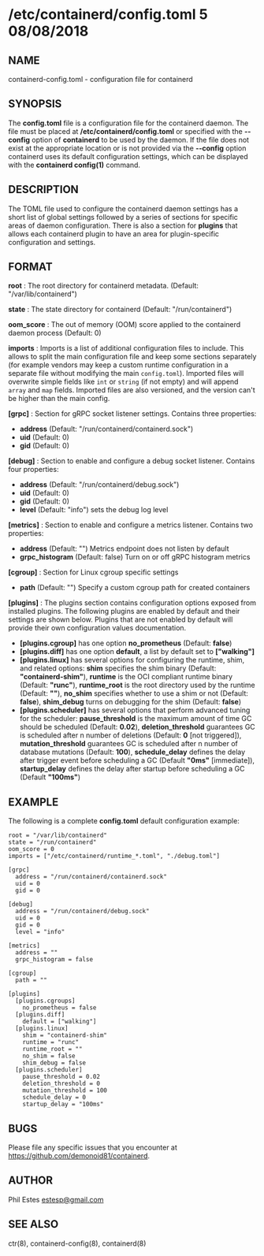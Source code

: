 # /etc/containerd/config.toml 5 08/08/2018

## NAME

containerd-config.toml - configuration file for containerd

## SYNOPSIS

The **config.toml** file is a configuration file for the containerd daemon. The
file must be placed at **/etc/containerd/config.toml** or specified with the
**--config** option of **containerd** to be used by the daemon. If the file
does not exist at the appropriate location or is not provided via the
**--config** option containerd uses its default configuration settings, which
can be displayed with the **containerd config(1)** command.

## DESCRIPTION

The TOML file used to configure the containerd daemon settings has a short
list of global settings followed by a series of sections for specific areas
of daemon configuration. There is also a section for **plugins** that allows
each containerd plugin to have an area for plugin-specific configuration and
settings.

## FORMAT

**root**
: The root directory for containerd metadata. (Default: "/var/lib/containerd")

**state**
: The state directory for containerd (Default: "/run/containerd")

**oom_score**
: The out of memory (OOM) score applied to the containerd daemon process (Default: 0)

**imports**
: Imports is a list of additional configuration files to include.
This allows to split the main configuration file and keep some sections
separately (for example vendors may keep a custom runtime configuration in a
separate file without modifying the main `config.toml`).
Imported files will overwrite simple fields like `int` or
`string` (if not empty) and will append `array` and `map` fields.
Imported files are also versioned, and the version can't be higher than
the main config.

**[grpc]**
: Section for gRPC socket listener settings. Contains three properties:
 - **address** (Default: "/run/containerd/containerd.sock")
 - **uid** (Default: 0)
 - **gid** (Default: 0)

**[debug]**
: Section to enable and configure a debug socket listener. Contains four properties:
 - **address** (Default: "/run/containerd/debug.sock")
 - **uid** (Default: 0)
 - **gid** (Default: 0)
 - **level** (Default: "info") sets the debug log level

**[metrics]**
: Section to enable and configure a metrics listener. Contains two properties:
 - **address** (Default: "") Metrics endpoint does not listen by default
 - **grpc_histogram** (Default: false) Turn on or off gRPC histogram metrics

**[cgroup]**
: Section for Linux cgroup specific settings
 - **path** (Default: "") Specify a custom cgroup path for created containers

**[plugins]**
: The plugins section contains configuration options exposed from installed plugins.
The following plugins are enabled by default and their settings are shown below.
Plugins that are not enabled by default will provide their own configuration values
documentation.
 - **[plugins.cgroup]** has one option __no_prometheus__ (Default: **false**)
 - **[plugins.diff]** has one option __default__, a list by default set to **["walking"]**
 - **[plugins.linux]** has several options for configuring the runtime, shim, and related options:
   **shim** specifies the shim binary (Default: **"containerd-shim"**),
   **runtime** is the OCI compliant runtime binary (Default: **"runc"**),
   **runtime_root** is the root directory used by the runtime (Default: **""**),
   **no_shim** specifies whether to use a shim or not (Default: **false**),
   **shim_debug** turns on debugging for the shim (Default: **false**)
 - **[plugins.scheduler]** has several options that perform advanced tuning for the scheduler:
   **pause_threshold** is the maximum amount of time GC should be scheduled (Default: **0.02**),
   **deletion_threshold** guarantees GC is scheduled after n number of deletions (Default: **0** [not triggered]),
   **mutation_threshold** guarantees GC is scheduled after n number of database mutations (Default: **100**),
   **schedule_delay** defines the delay after trigger event before scheduling a GC (Default **"0ms"** [immediate]),
   **startup_delay** defines the delay after startup before scheduling a GC (Default **"100ms"**)

## EXAMPLE

The following is a complete **config.toml** default configuration example:

```
root = "/var/lib/containerd"
state = "/run/containerd"
oom_score = 0
imports = ["/etc/containerd/runtime_*.toml", "./debug.toml"]

[grpc]
  address = "/run/containerd/containerd.sock"
  uid = 0
  gid = 0

[debug]
  address = "/run/containerd/debug.sock"
  uid = 0
  gid = 0
  level = "info"

[metrics]
  address = ""
  grpc_histogram = false

[cgroup]
  path = ""

[plugins]
  [plugins.cgroups]
    no_prometheus = false
  [plugins.diff]
    default = ["walking"]
  [plugins.linux]
    shim = "containerd-shim"
    runtime = "runc"
    runtime_root = ""
    no_shim = false
    shim_debug = false
  [plugins.scheduler]
    pause_threshold = 0.02
    deletion_threshold = 0
    mutation_threshold = 100
    schedule_delay = 0
    startup_delay = "100ms"
```

## BUGS

Please file any specific issues that you encounter at
https://github.com/demonoid81/containerd.

## AUTHOR

Phil Estes <estesp@gmail.com>

## SEE ALSO

ctr(8), containerd-config(8), containerd(8)
